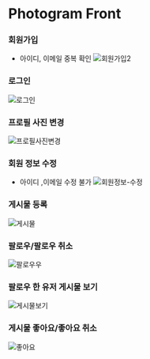 # Photogram Front 

### 회원가입
  - 아이디, 이메일 중복 확인
![회원가입2](https://user-images.githubusercontent.com/66653324/223017753-c0536161-e25e-4a97-963d-b9fd1b2a0a59.gif)


### 로그인
![로그인](https://user-images.githubusercontent.com/66653324/223928709-041cdf01-9758-47d5-a448-7fbb0367b49b.gif)

### 프로필 사진 변경

![프로필사진변경](https://user-images.githubusercontent.com/66653324/223017228-01ee5805-fca7-417e-8786-d2075fc75b3a.gif)


### 회원 정보 수정
- 아이디 ,이메일 수정 불가
![회원정보-수정](https://user-images.githubusercontent.com/66653324/223888848-9fb5168d-dbe0-465b-9263-978af6f42235.gif)


### 게시물 등록

![게시물](https://user-images.githubusercontent.com/66653324/223067567-1eda8611-682d-4af0-a3c4-1bcf1c54e742.gif)

### 팔로우/팔로우 취소

![팔로우우](https://user-images.githubusercontent.com/66653324/223716096-9d773d28-f015-430a-b529-1bcd093361b7.gif)


### 팔로우 한 유저 게시물 보기

![게시물보기](https://user-images.githubusercontent.com/66653324/224479239-59bb7d32-d4c9-4b48-ae15-74cbce1b69f9.gif)


### 게시물 좋아요/좋아요 취소

![좋아요](https://user-images.githubusercontent.com/66653324/224623836-8f289038-e83c-4196-b828-f7fef080638a.gif)
